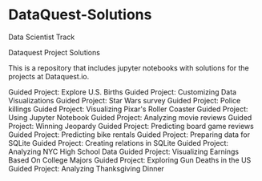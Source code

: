 # DataQuest-Solutions
Data Scientist Track


Dataquest Project Solutions

This is a repository that includes jupyter notebooks with solutions for the projects at Dataquest.io.

Guided Project: Explore U.S. Births
Guided Project: Customizing Data Visualizations
Guided Project: Star Wars survey
Guided Project: Police killings
Guided Project: Visualizing Pixar's Roller Coaster
Guided Project: Using Jupyter Notebook
Guided Project: Analyzing movie reviews
Guided Project: Winning Jeopardy
Guided Project: Predicting board game reviews
Guided Project: Predicting bike rentals
Guided Project: Preparing data for SQLite
Guided Project: Creating relations in SQLite
Guided Project: Analyzing NYC High School Data
Guided Project: Visualizing Earnings Based On College Majors
Guided Project: Exploring Gun Deaths in the US
Guided Project: Analyzing Thanksgiving Dinner
